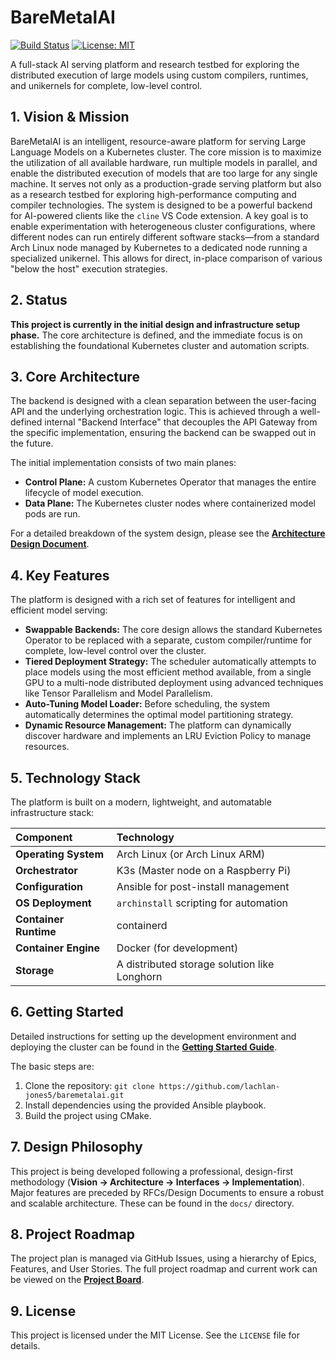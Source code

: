 # BareMetalAI

[![Build Status](https://img.shields.io/github/actions/workflow/status/lachlan-jones5/baremetalai/ci.yml?branch=main)](https://github.com/lachlan-jones5/baremetalai/actions)
[![License: MIT](https://img.shields.io/badge/License-MIT-blue.svg)](https://opensource.org/licenses/MIT)

A full-stack AI serving platform and research testbed for exploring the distributed execution of large models using custom compilers, runtimes, and unikernels for complete, low-level control.

## 1. Vision & Mission

BareMetalAI is an intelligent, resource-aware platform for serving Large Language Models on a Kubernetes cluster. The core mission is to maximize the utilization of all available hardware, run multiple models in parallel, and enable the distributed execution of models that are too large for any single machine. It serves not only as a production-grade serving platform but also as a research testbed for exploring high-performance computing and compiler technologies. The system is designed to be a powerful backend for AI-powered clients like the `cline` VS Code extension. A key goal is to enable experimentation with heterogeneous cluster configurations, where different nodes can run entirely different software stacks—from a standard Arch Linux node managed by Kubernetes to a dedicated node running a specialized unikernel. This allows for direct, in-place comparison of various "below the host" execution strategies.

## 2. Status

**This project is currently in the initial design and infrastructure setup phase.** The core architecture is defined, and the immediate focus is on establishing the foundational Kubernetes cluster and automation scripts.

## 3. Core Architecture

The backend is designed with a clean separation between the user-facing API and the underlying orchestration logic. This is achieved through a well-defined internal "Backend Interface" that decouples the API Gateway from the specific implementation, ensuring the backend can be swapped out in the future.

The initial implementation consists of two main planes:
* **Control Plane:** A custom Kubernetes Operator that manages the entire lifecycle of model execution.
* **Data Plane:** The Kubernetes cluster nodes where containerized model pods are run.

For a detailed breakdown of the system design, please see the [**Architecture Design Document**](docs/architecture.md).

## 4. Key Features

The platform is designed with a rich set of features for intelligent and efficient model serving:
* **Swappable Backends:** The core design allows the standard Kubernetes Operator to be replaced with a separate, custom compiler/runtime for complete, low-level control over the cluster.
* **Tiered Deployment Strategy:** The scheduler automatically attempts to place models using the most efficient method available, from a single GPU to a multi-node distributed deployment using advanced techniques like Tensor Parallelism and Model Parallelism.
* **Auto-Tuning Model Loader:** Before scheduling, the system automatically determines the optimal model partitioning strategy.
* **Dynamic Resource Management:** The platform can dynamically discover hardware and implements an LRU Eviction Policy to manage resources.

## 5. Technology Stack

The platform is built on a modern, lightweight, and automatable infrastructure stack:

| Component | Technology |
| :--- | :--- |
| **Operating System** | Arch Linux (or Arch Linux ARM) |
| **Orchestrator** | K3s (Master node on a Raspberry Pi) |
| **Configuration**| Ansible for post-install management |
| **OS Deployment**| `archinstall` scripting for automation |
| **Container Runtime**| containerd |
| **Container Engine**| Docker (for development) |
| **Storage** | A distributed storage solution like Longhorn |

## 6. Getting Started

Detailed instructions for setting up the development environment and deploying the cluster can be found in the [**Getting Started Guide**](docs/getting-started.md).

The basic steps are:
1.  Clone the repository: `git clone https://github.com/lachlan-jones5/baremetalai.git`
2.  Install dependencies using the provided Ansible playbook.
3.  Build the project using CMake.

## 7. Design Philosophy

This project is being developed following a professional, design-first methodology (**Vision → Architecture → Interfaces → Implementation**). Major features are preceded by RFCs/Design Documents to ensure a robust and scalable architecture. These can be found in the `docs/` directory.

## 8. Project Roadmap

The project plan is managed via GitHub Issues, using a hierarchy of Epics, Features, and User Stories. The full project roadmap and current work can be viewed on the [**Project Board**](https://github.com/lachlan-jones5/baremetalai/projects).

## 9. License

This project is licensed under the MIT License. See the `LICENSE` file for details.
